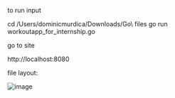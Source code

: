 to run input

cd /Users/dominicmurdica/Downloads/Go\ files
go run workoutapp_for_internship.go


go to site

http://localhost:8080









file layout:

![image](https://github.com/user-attachments/assets/ac81029c-188d-45c7-9967-9a3b7580da83)
